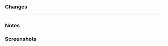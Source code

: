 ### Changes

<!-- Describe all the changes you have made -->

---

### Notes

<!-- Describe the background of this pull request and explain why it is needed -->

### Screenshots

<!-- Attach any screenshots or recordings -->
